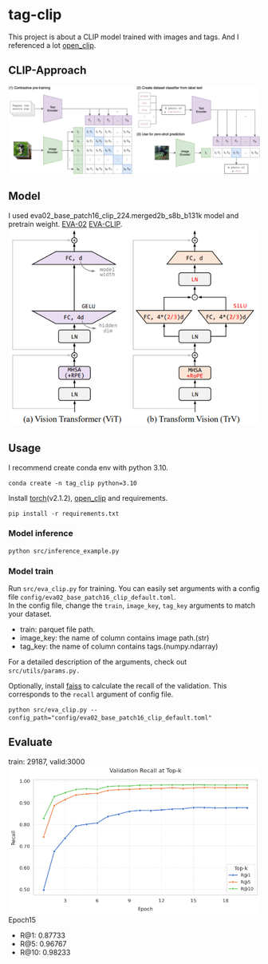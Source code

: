# tag-clip
This project is about a CLIP model trained with images and tags.
And I referenced a lot [open_clip](https://github.com/mlfoundations/open_clip/).

## CLIP-Approach
![image](sample/CLIP.png)


## Model
I used eva02_base_patch16_clip_224.merged2b_s8b_b131k model and pretrain weight. [EVA-02](https://arxiv.org/abs/2303.11331) [EVA-CLIP](https://arxiv.org/abs/2303.15389).  
<img src="sample/EVA-02.png" width="600">

## Usage
I recommend create conda env with python 3.10.
```
conda create -n tag_clip python=3.10
```

Install [torch](https://pytorch.org/get-started/previous-versions/)(v2.1.2), [open_clip](https://github.com/mlfoundations/open_clip/) and requirements.
```
pip install -r requirements.txt
```

### Model inference
```
python src/inference_example.py
```

### Model train 
Run `src/eva_clip.py` for training. You can easily set arguments with a config file `config/eva02_base_patch16_clip_default.toml`.  
In the config file, change the `train`, `image_key`, `tag_key` arguments to match your dataset.  
- train: parquet file path.
- image_key: the name of column contains image path.(str)
- tag_key: the name of column contains tags.(numpy.ndarray)
  
For a detailed description of the arguments, check out `src/utils/params.py.`  

Optionally, install [faiss](https://github.com/facebookresearch/faiss/blob/main/INSTALL.md) to calculate the recall of the validation. This corresponds to the `recall` argument of config file.
```
python src/eva_clip.py --config_path="config/eva02_base_patch16_clip_default.toml"
```

## Evaluate
train: 29187, valid:3000   
<img src="sample/valid_recall.png" width="800">  
Epoch15
- R@1: 0.87733
- R@5: 0.96767
- R@10: 0.98233


